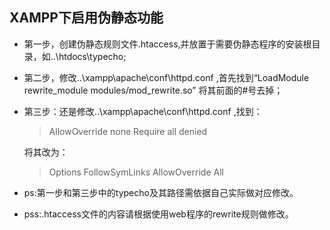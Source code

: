 ## XAMPP下启用伪静态功能 ##

 - 第一步，创建伪静态规则文件.htaccess,并放置于需要伪静态程序的安装根目录，如..\htdocs\typecho\;
 - 第二步，修改..\xampp\apache\conf\httpd.conf ,首先找到“LoadModule rewrite_module modules/mod_rewrite.so” 将其前面的#号去掉；
 - 第三步：还是修改..\xampp\apache\conf\httpd.conf ,找到：

    > AllowOverride none 
    Require all denied

    将其改为：

    > Options FollowSymLinks 
    AllowOverride All

 - ps:第一步和第三步中的typecho及其路径需依据自己实际做对应修改。

 - pss:.htaccess文件的内容请根据使用web程序的rewrite规则做修改。
